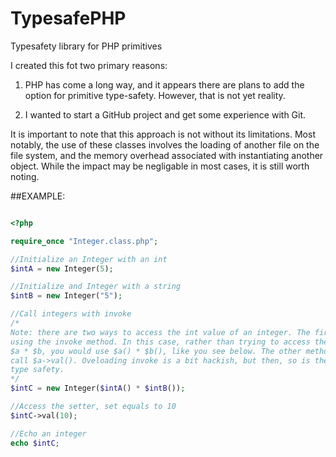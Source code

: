 TypesafePHP
===========

Typesafety library for PHP primitives

I created this fot two primary reasons:

1.  PHP has come a long way, and it appears there are plans to add the option for
primitive type-safety. However, that is not yet reality. 

2.  I wanted to start a GitHub project and get some experience with Git.


It is important to note that this approach is not without its limitations. Most
notably, the use of these classes involves the loading of another file on the 
file system, and the memory overhead associated with instantiating another 
object. While the impact may be negligable in most cases, it is still worth
noting.  


##EXAMPLE: 

```php

<?php

require_once "Integer.class.php";

//Initialize an Integer with an int
$intA = new Integer(5);

//Initialize and Integer with a string
$intB = new Integer("5");

//Call integers with invoke
/*
Note: there are two ways to access the int value of an integer. The first is
using the invoke method. In this case, rather than trying to access the int like
$a * $b, you would use $a() * $b(), like you see below. The other methods is to
call $a->val(). Oveloading invoke is a bit hackish, but then, so is the lack of
type safety.
*/
$intC = new Integer($intA() * $intB());

//Access the setter, set equals to 10
$intC->val(10);

//Echo an integer 
echo $intC;

```

